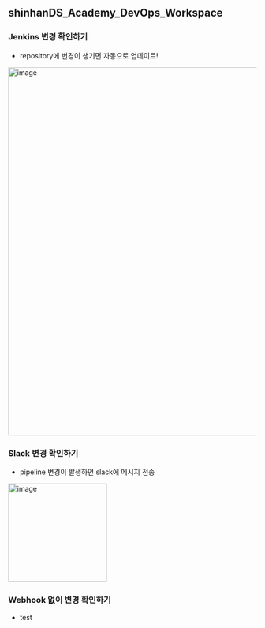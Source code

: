 ## shinhanDS_Academy_DevOps_Workspace

### Jenkins 변경 확인하기
- repository에 변경이 생기면 자동으로 업데이트!
<img width="747" alt="image" src="https://github.com/svbean77/shinhanDS_Academy_DevOps_Workspace/assets/70212701/26c2c465-aa1a-4fed-9f1b-3ec8aed5102c">

### Slack 변경 확인하기
- pipeline 변경이 발생하면 slack에 메시지 전송
<img width="200" alt="image" src="https://github.com/svbean77/shinhanDS_Academy_DevOps_Workspace/assets/70212701/76a9fa22-3ddd-455a-bb0e-1b365169bcf0">

### Webhook 없이 변경 확인하기
- test
